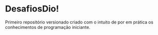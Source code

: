 # DesafiosDio!
 Primeiro repositório versionado criado com o intuito de por em prática os conhecimentos de programação iniciante.
